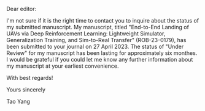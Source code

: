 Dear editor:

I'm not sure if it is the right time to contact you to inquire about the status of my submitted manuscript. My manuscript, titled "End-to-End Landing of UAVs via Deep Reinforcement Learning: Lightweight Simulator, Generalization Training, and Sim-to-Real Transfer" (ROB-23-0179), has been submitted to your journal on 27 April 2023. The status of "Under Review" for my manuscript has been lasting for approximately six monthes. I would be grateful if you could let me know any further information about my manuscript at your earliest convenience.

With best regards!

Yours sincerely

Tao Yang

	
